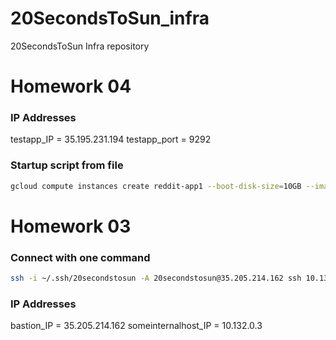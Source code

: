 # 20SecondsToSun_infra
20SecondsToSun Infra repository

# Homework 04

### IP Addresses

testapp_IP = 35.195.231.194
testapp_port = 9292

### Startup script from file
```bash
gcloud compute instances create reddit-app1 --boot-disk-size=10GB --image-family ubuntu-1604-lts --image-project=ubuntu-os-cloud --machine-type=g1-small --tags puma-server --restart-on-failure --metadata-from-file startup-script=c:\_projects\OTUS-learn\20SecondsToSun_infra\startup_script.sh
```
# Homework 03

### Connect with one command

```bash
ssh -i ~/.ssh/20secondstosun -A 20secondstosun@35.205.214.162 ssh 10.132.0.3
```

### IP Addresses

bastion_IP = 35.205.214.162
someinternalhost_IP = 10.132.0.3
